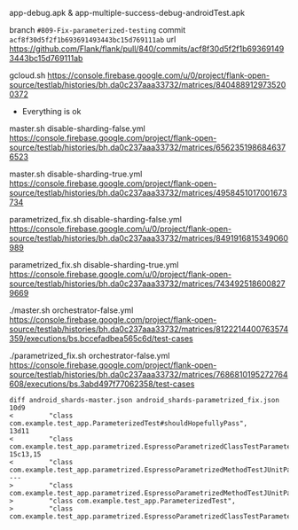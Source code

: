 app-debug.apk & app-multiple-success-debug-androidTest.apk

branch `#809-Fix-parameterized-testing`
commit `acf8f30d5f2f1b693691493443bc15d769111ab`
url https://github.com/Flank/flank/pull/840/commits/acf8f30d5f2f1b693691493443bc15d769111ab

gcloud.sh
https://console.firebase.google.com/u/0/project/flank-open-source/testlab/histories/bh.da0c237aaa33732/matrices/8404889129735200372
- Everything is ok

master.sh disable-sharding-false.yml
https://console.firebase.google.com/project/flank-open-source/testlab/histories/bh.da0c237aaa33732/matrices/6562351986846376523

master.sh disable-sharding-true.yml
https://console.firebase.google.com/project/flank-open-source/testlab/histories/bh.da0c237aaa33732/matrices/4958451017001673734

parametrized_fix.sh disable-sharding-false.yml
https://console.firebase.google.com/u/0/project/flank-open-source/testlab/histories/bh.da0c237aaa33732/matrices/8491916815349060989

parametrized_fix.sh disable-sharding-true.yml
https://console.firebase.google.com/u/0/project/flank-open-source/testlab/histories/bh.da0c237aaa33732/matrices/7434925186008279669

./master.sh orchestrator-false.yml
https://console.firebase.google.com/project/flank-open-source/testlab/histories/bh.da0c237aaa33732/matrices/8122214400763574359/executions/bs.bccefadbea565c6d/test-cases

./parametrized_fix.sh orchestrator-false.yml
https://console.firebase.google.com/project/flank-open-source/testlab/histories/bh.da0c237aaa33732/matrices/7686810195272764608/executions/bs.3abd497f77062358/test-cases

```
diff android_shards-master.json android_shards-parametrized_fix.json
10d9
<         "class com.example.test_app.ParameterizedTest#shouldHopefullyPass",
13d11
<         "class com.example.test_app.parametrized.EspressoParametrizedClassTestParameterized#clickRightButton",
15c13,15
<         "class com.example.test_app.parametrized.EspressoParametrizedMethodTestJUnitParamsRunner#clickRightButtonFromMethod"
---
>         "class com.example.test_app.parametrized.EspressoParametrizedMethodTestJUnitParamsRunner#clickRightButtonFromMethod",
>         "class com.example.test_app.ParameterizedTest",
>         "class com.example.test_app.parametrized.EspressoParametrizedClassTestParameterized"
```
